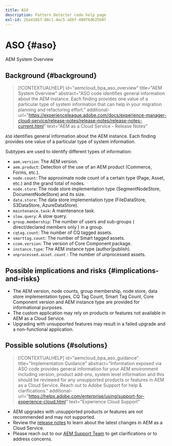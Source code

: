 ```yaml
---
title: ASO
description: Pattern Detector code help page
exl-id: 2ba416b7-80c1-4ec5-a6bf-d80f6d625b07
---
```

# ASO {#aso}

AEM System Overview

## Background {#background}

>[!CONTEXTUALHELP]
>id="aemcloud_bpa_aso_overview"
>title="AEM System Overview"
>abstract="ASO code identifies general information about the AEM instance. Each finding provides one value of a particular type of system information that can help in your migration planning and refactoring effort."
>additional-url="https://experienceleague.adobe.com/docs/experience-manager-cloud-service/release-notes/release-notes/release-notes-current.html" text="AEM as a Cloud Service - Release Notes"

`ASO` identifies general information about the AEM instance. Each finding provides one value of a particular type of system information.

Subtypes are used to identify different types of information:

* `aem.version`: The AEM version.
* `aem.product`: Detection of the use of an AEM product (Commerce, Forms, etc.).
* `node.count`: The approximate node count of a certain type (Page, Asset, etc.) and the grand total of nodes. 
* `node.store`: The node store implementation type (SegmentNodeStore, DocumentNodeStore) and its size.
* `data.store`: The data store implementation type (FileDataStore, S3DataStore, AzureDataStore).
* `maintenance.task`: A maintenance task.
* `slow.query`: A slow query.
* `group.membership`: The number of users and sub-groups ( direct/declared members only ) in a group. 
* `cqtag.count`: The number of CQ tagged assets.
* `smarttag.count`: The number of Smart tagged assets.
* `ccom.version`: The version of Core Component package.
* `instance.type`: The AEM instance type (author|publish).
* `unprocessed.asset.count` : The number of unprocessed assets.

## Possible implications and risks {#implications-and-risks}

* The AEM version, node counts, group membership, node store, data store implementation types, CQ Tag Count, Smart Tag Count, Core Component version and AEM instance type are provided for informational purposes.
* The custom application may rely on products or features not available in AEM as a Cloud Service.
* Upgrading with unsupported features may result in a failed upgrade and a non-functional application.

## Possible solutions {#solutions}

>[!CONTEXTUALHELP]
>id="aemcloud_bpa_aso_guidance"
>title="Implementation Guidance"
>abstract="Information exposed via ASO code provides general information for your AEM environment including version, product add-ons, system level information and this should be reviewed for any unsupported products or features in AEM as a Cloud Service. Reach out to Adobe Support for help & clarifications."
>additional-url="https://helpx.adobe.com/enterprise/using/support-for-experience-cloud.html" text="Experience Cloud Support"

* AEM upgrades with unsupported products or features are not recommended and may not supported.
* Review the [release notes](https://experienceleague.adobe.com/docs/experience-manager-cloud-service/release-notes/release-notes/release-notes-current.html) to learn about the latest changes in AEM as a Cloud Service.
* Please reach out to our [AEM Support Team](https://helpx.adobe.com/enterprise/using/support-for-experience-cloud.html) to get clarifications or to address concerns.
